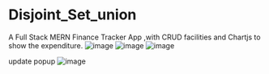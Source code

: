 # Disjoint_Set_union
A Full Stack MERN Finance Tracker App ,with CRUD facilities and Chartjs to show the expenditure.
![image](https://github.com/Fastest-Coder-First/Disjoint_Set_union/assets/90182231/75eeb80e-b51e-4aec-8362-bb43497de224)
![image](https://github.com/Fastest-Coder-First/Disjoint_Set_union/assets/90182231/75eeb80e-b51e-4aec-8362-bb43497de224)
![image](https://github.com/Fastest-Coder-First/Disjoint_Set_union/assets/90182231/48bf01d3-df1d-472f-b317-45ac9c04f3f9)

update popup
![image](https://github.com/Fastest-Coder-First/Disjoint_Set_union/assets/90182231/ffb8416a-b0f4-4294-8b5d-8c93e3743401)
